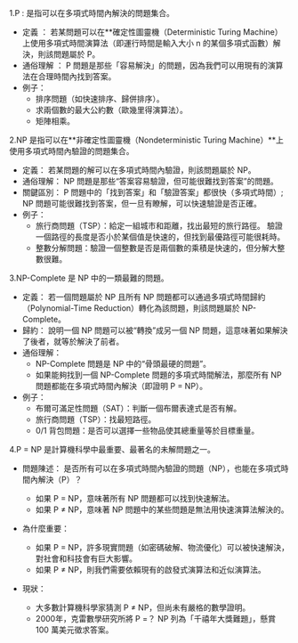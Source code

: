 1.P : 是指可以在多項式時間內解決的問題集合。

* 定義 ： 若某問題可以在**確定性圖靈機（Deterministic Turing Machine）上使用多項式時間演算法（即運行時間是輸入大小 n 的某個多項式函數）解決，則該問題屬於 P。
* 通俗理解 ： P 問題是那些「容易解決」的問題，因為我們可以用現有的演算法在合理時間內找到答案。
* 例子：
    * 排序問題（如快速排序、歸併排序）。
    * 求兩個數的最大公約數（歐幾里得演算法）。
    * 矩陣相乘。

2.NP 是指可以在**非確定性圖靈機（Nondeterministic Turing Machine）**上使用多項式時間內驗證的問題集合。

* 定義： 若某問題的解可以在多項式時間內驗證，則該問題屬於 NP。
* 通俗理解： NP 問題是那些“答案容易驗證，但可能很難找到答案”的問題。
* 關鍵區別： P 問題中的「找到答案」和「驗證答案」都很快（多項式時間）; NP 問題可能很難找到答案，但一旦有瞭解，可以快速驗證是否正確。
* 例子：
    * 旅行商問題（TSP）：給定一組城市和距離，找出最短的旅行路徑。 驗證一個路徑的長度是否小於某個值是快速的，但找到最優路徑可能很耗時。
    * 整數分解問題：驗證一個整數是否是兩個數的乘積是快速的，但分解大整數很難。

3.NP-Complete 是 NP 中的一類最難的問題。

* 定義： 若一個問題屬於 NP 且所有 NP 問題都可以通過多項式時間歸約（Polynomial-Time Reduction）轉化為該問題，則該問題屬於 NP-Complete。
* 歸約： 說明一個 NP 問題可以被“轉換”成另一個 NP 問題，這意味著如果解決了後者，就等於解決了前者。
* 通俗理解：
    * NP-Complete 問題是 NP 中的“骨頭最硬的問題”。
    * 如果能夠找到一個 NP-Complete 問題的多項式時間解法，那麼所有 NP 問題都能在多項式時間內解決（即證明 P = NP）。
* 例子：
    * 布爾可滿足性問題（SAT）：判斷一個布爾表達式是否有解。
    * 旅行商問題（TSP）：找最短路徑。
    * 0/1 背包問題：是否可以選擇一些物品使其總重量等於目標重量。

4.P = NP 是計算機科學中最重要、最著名的未解問題之一。

* 問題陳述： 是否所有可以在多項式時間內驗證的問題（NP），也能在多項式時間內解決（P）？

    * 如果 P = NP，意味著所有 NP 問題都可以找到快速解法。
    * 如果 P ≠ NP，意味著 NP 問題中的某些問題是無法用快速演算法解決的。
* 為什麼重要：

    * 如果 P = NP，許多現實問題（如密碼破解、物流優化）可以被快速解決，對社會和科技會有巨大影響。
    * 如果 P ≠ NP，則我們需要依賴現有的啟發式演算法和近似演算法。
* 現狀：

    * 大多數計算機科學家猜測 P ≠ NP，但尚未有嚴格的數學證明。
    * 2000年，克雷數學研究所將 P =？ NP 列為「千禧年大獎難題」，懸賞 100 萬美元徵求答案。

